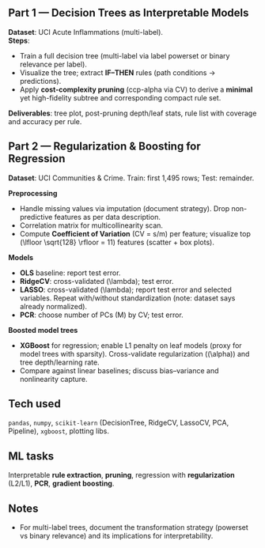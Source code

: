 ## Part 1 — Decision Trees as Interpretable Models
**Dataset**: UCI Acute Inflammations (multi-label).  
**Steps**:
- Train a full decision tree (multi-label via label powerset or binary relevance per label).
- Visualize the tree; extract **IF–THEN** rules (path conditions → predictions).
- Apply **cost-complexity pruning** (ccp-alpha via CV) to derive a **minimal** yet high-fidelity subtree and corresponding compact rule set.

**Deliverables**: tree plot, post-pruning depth/leaf stats, rule list with coverage and accuracy per rule.

## Part 2 — Regularization & Boosting for Regression
**Dataset**: UCI Communities & Crime. Train: first 1,495 rows; Test: remainder.

**Preprocessing**
- Handle missing values via imputation (document strategy). Drop non-predictive features as per data description.
- Correlation matrix for multicollinearity scan.
- Compute **Coefficient of Variation** \(CV = s/m\) per feature; visualize top \(\lfloor \sqrt{128} \rfloor = 11\) features (scatter + box plots).

**Models**
- **OLS** baseline: report test error.
- **RidgeCV**: cross-validated \(\lambda\); test error.
- **LASSO**: cross-validated \(\lambda\); report test error and selected variables. Repeat with/without standardization (note: dataset says already normalized).
- **PCR**: choose number of PCs \(M\) by CV; test error.

**Boosted model trees**
- **XGBoost** for regression; enable L1 penalty on leaf models (proxy for model trees with sparsity). Cross-validate regularization (\(\alpha\)) and tree depth/learning rate.
- Compare against linear baselines; discuss bias–variance and nonlinearity capture.

## Tech used
`pandas`, `numpy`, `scikit-learn` (DecisionTree, RidgeCV, LassoCV, PCA, Pipeline), `xgboost`, plotting libs.

## ML tasks
Interpretable **rule extraction**, **pruning**, regression with **regularization** (L2/L1), **PCR**, **gradient boosting**.

## Notes
- For multi-label trees, document the transformation strategy (powerset vs binary relevance) and its implications for interpretability.
